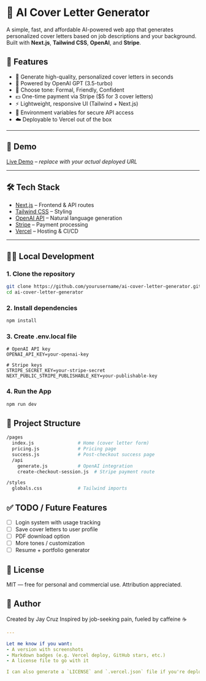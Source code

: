 # 📝 AI Cover Letter Generator

A simple, fast, and affordable AI-powered web app that generates personalized cover letters based on job descriptions and your background. Built with **Next.js**, **Tailwind CSS**, **OpenAI**, and **Stripe**.

## 🚀 Features

- 🎯 Generate high-quality, personalized cover letters in seconds
- 🤖 Powered by OpenAI GPT (3.5-turbo)
- 💬 Choose tone: Formal, Friendly, Confident
- 💵 One-time payment via Stripe (\$5 for 3 cover letters)
- ⚡ Lightweight, responsive UI (Tailwind + Next.js)
- 🔐 Environment variables for secure API access
- ☁️ Deployable to Vercel out of the box

---

## 📸 Demo

[Live Demo](https://your-deployment-url.com) – _replace with your actual deployed URL_

---

## 🛠 Tech Stack

- [Next.js](https://nextjs.org/) – Frontend & API routes
- [Tailwind CSS](https://tailwindcss.com/) – Styling
- [OpenAI API](https://platform.openai.com/docs/introduction) – Natural language generation
- [Stripe](https://stripe.com/) – Payment processing
- [Vercel](https://vercel.com/) – Hosting & CI/CD

---

## 🧑‍💻 Local Development

### 1. Clone the repository

```bash
git clone https://github.com/yourusername/ai-cover-letter-generator.git
cd ai-cover-letter-generator
```

### 2. Install dependencies

```bash
npm install
```

### 3. Create .env.local file

```env
# OpenAI API key
OPENAI_API_KEY=your-openai-key

# Stripe keys
STRIPE_SECRET_KEY=your-stripe-secret
NEXT_PUBLIC_STRIPE_PUBLISHABLE_KEY=your-publishable-key
```

### 4. Run the App

```bash
npm run dev
```

## 📁 Project Structure

```bash
/pages
  index.js                # Home (cover letter form)
  pricing.js              # Pricing page
  success.js              # Post-checkout success page
  /api
    generate.js           # OpenAI integration
    create-checkout-session.js  # Stripe payment route

/styles
  globals.css             # Tailwind imports
```

## ✅ TODO / Future Features

- [ ] Login system with usage tracking
- [ ] Save cover letters to user profile
- [ ] PDF download option
- [ ] More tones / customization
- [ ] Resume + portfolio generator

## 🧠 License

MIT — free for personal and commercial use. Attribution appreciated.

## 🙋 Author

Created by Jay Cruz
Inspired by job-seeking pain, fueled by caffeine ☕️

```yaml
---

Let me know if you want:
- A version with screenshots
- Markdown badges (e.g. Vercel deploy, GitHub stars, etc.)
- A license file to go with it

I can also generate a `LICENSE` and `.vercel.json` file if you're deploying there.
```
